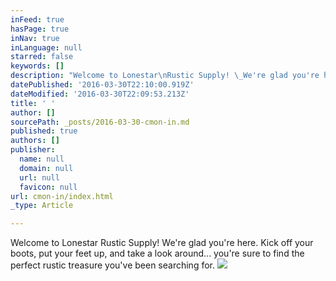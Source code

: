 ```yaml
---
inFeed: true
hasPage: true
inNav: true
inLanguage: null
starred: false
keywords: []
description: "Welcome to Lonestar\nRustic Supply! \_We're glad you're here. \_Kick off your boots, put\nyour feet up, and take a look around... you're sure to find the perfect rustic\ntreasure you've been searching for.\_"
datePublished: '2016-03-30T22:10:00.919Z'
dateModified: '2016-03-30T22:09:53.213Z'
title: ' '
author: []
sourcePath: _posts/2016-03-30-cmon-in.md
published: true
authors: []
publisher:
  name: null
  domain: null
  url: null
  favicon: null
url: cmon-in/index.html
_type: Article

---
```

Welcome to Lonestar
Rustic Supply!  We're glad you're here.  Kick off your boots, put
your feet up, and take a look around... you're sure to find the perfect rustic
treasure you've been searching for. ![](https://the-grid-user-content.s3-us-west-2.amazonaws.com/cc7c90ca-a884-4280-a8ef-7497481d6d0b.jpg)